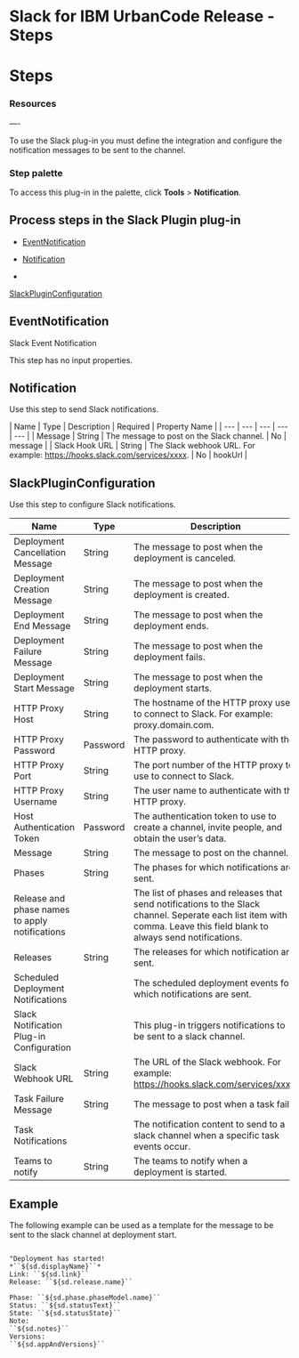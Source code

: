 
Slack for IBM UrbanCode Release - Steps
=======================================

# Steps

### Resources

—-

To use the Slack plug-in you must define the integration and configure the
notification messages to be sent to the channel.

### **Step palette**

To access this plug-in in the palette, click **Tools** > **Notification**.

Process steps in the Slack Plugin plug-in
-----------------------------------------

* [EventNotification](#eventnotification)
* [Notification](#notification)

*
[SlackPluginConfiguration](#slackpluginconfiguration)

EventNotification
-----------------

Slack Event Notification

This step has no input properties.

Notification
------------

Use this step to send Slack notifications.

|
Name | Type | Description | Required | Property Name |
| --- | --- | --- | --- | --- |
| Message | String | The message
to post on the Slack channel. | No | message |
| Slack Hook URL | String | The Slack webhook URL. For example:
<https://hooks.slack.com/services/xxxx>. | No | hookUrl |

SlackPluginConfiguration
------------------------

Use this
step to configure Slack notifications.

| Name | Type | Description | Required | Property Name |
| --- | --- | --- | --- | --- |
| Deployment Cancellation Message | String | The message to post when the deployment is canceled. | No | AtDeploymentAbort |
| Deployment Creation Message | String | The message to post when the deployment is created. | No | AtDeploymentCreated |
| Deployment End Message | String | The message to post when the deployment ends. | No | AtDeploymentEnd |
| Deployment Failure Message | String | The message to post when the deployment fails. | No | AtDeploymentFailure |
| Deployment Start Message | String | The message to post when the deployment starts. | No | AtDeploymentStart |
| HTTP Proxy Host | String | The hostname of the HTTP proxy used to connect to Slack. For example: proxy.domain.com. | No | proxyHost |
| HTTP Proxy Password | Password | The password to authenticate with the HTTP proxy. | No | proxyPass |
| HTTP Proxy Port | String | The port number of the HTTP proxy to use to connect to Slack. | No | proxyPort |
| HTTP Proxy Username | String | The user name to authenticate with the HTTP proxy. | No | proxyUser |
| Host Authentication Token | Password | The authentication token to use to create a channel, invite people, and obtain the user’s data.| No | hostToken |
| Message | String | The message to post on the channel. | No | message |
| Phases | String | The phases for which notifications are sent. | No | releasePhases |
| Release and phase names to apply notifications |  | The list of phases and releases that send notifications to the Slack channel. Seperate each list item with a comma. Leave this field blank to always send notifications. | No | includeInstructions |
| Releases | String | The releases for which notification are sent. | No | releaseNames |
| Scheduled Deployment Notifications |  | The scheduled deployment events for which notifications are sent. | No | deploymentInstructions |
| Slack Notification Plug-in Configuration |  | This plug-in triggers notifications to be sent to a slack channel. | No | intro |
| Slack Webhook URL | String | The URL of the Slack webhook. For example: <https://hooks.slack.com/services/xxxx>. | No | hookUrl |
| Task Failure Message | String | The message to post when a task fails. | No | AtTaskFailure |
| Task Notifications |  | The notification content to send to a slack channel when a specific task events occur. | No | taskNotifications |
| Teams to notify | String | The teams to notify when a deployment is started. | No | teamNames |

Example
-------

The
following example can be used as a template for the message to be sent to the slack channel at deployment start.

```

"Deployment has started!
*``${sd.displayName}``*
Link: ``${sd.link}``
Release: ``${sd.release.name}``

Phase: ``${sd.phase.phaseModel.name}``
Status: ``${sd.statusText}``
State: ``${sd.statusState}``
Note:
``${sd.notes}``
Versions:
``${sd.appAndVersions}``

```
